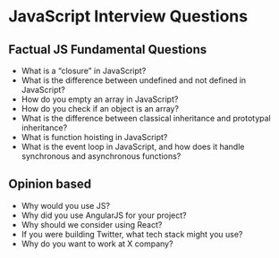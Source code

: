 # JavaScript Interview Questions

## Factual JS Fundamental Questions
* What is a “closure” in JavaScript?
* What is the difference between undefined and not defined in JavaScript?
* How do you empty an array in JavaScript?
* How do you check if an object is an array?
* What is the difference between classical inheritance and prototypal inheritance?
* What is function hoisting in JavaScript?
* What is the event loop in JavaScript, and how does it handle synchronous and asynchronous functions?

## Opinion based
* Why would you use JS?
* Why did you use AngularJS for your project?
* Why should we consider using React?
* If you were building Twitter, what tech stack might you use?
* Why do you want to work at X company?  
